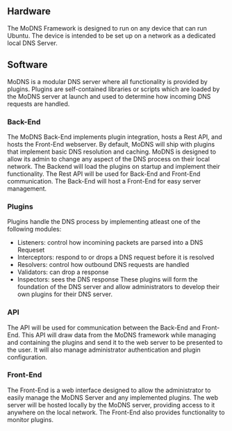 ## Hardware

The MoDNS Framework is designed to run on any device that can run Ubuntu. The device is intended to be set up on a network as a dedicated local DNS Server.

## Software

MoDNS is a modular DNS server where all functionality is provided by plugins. Plugins are self-contained libraries or scripts which are loaded by the MoDNS server at launch and used to determine how incoming DNS requests are handled. 

### Back-End

The MoDNS Back-End implements plugin integration, hosts a Rest API, and hosts the Front-End webserver. By default, MoDNS will ship with plugins that implement basic DNS resolution and caching. MoDNS is designed to allow its admin to change any aspect of the DNS process on their local network.  The Backend will load the plugins on startup and implement their functionality. The Rest API will be used for Back-End and Front-End communication. The Back-End will host a Front-End for easy server management.

### Plugins

Plugins handle the DNS process by implementing atleast one of the following modules:
 - Listeners: control how incomining packets are parsed into a DNS Requeset
 - Interceptors: respond to or drops a DNS request before it is resolved
 - Resolvers: control how outbound DNS requests are handled
 - Validators: can drop a response
 - Inspectors: sees the DNS response
These plugins will form the foundation of the DNS server and allow administrators to develop their own plugins for their DNS server.

### API

The API will be used for communication between the Back-End and Front-End. This API will draw data from the MoDNS framework while managing and containing the plugins and send it to the web server to be presented to the user. It will also manage administrator authentication and plugin configuration.

### Front-End

The Front-End is a web interface designed to allow the administrator to easily manage the MoDNS Server and any implemented plugins. The web server will be hosted locally by the MoDNS server, providing access to it anywhere on the local network. The Front-End also provides functionality to monitor plugins.

